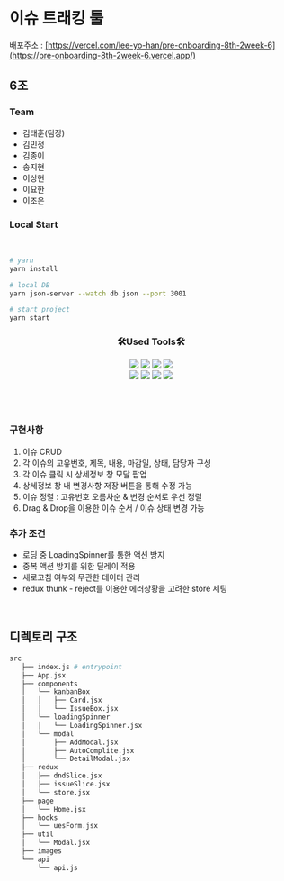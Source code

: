# 이슈 트래킹 툴

배포주소 :
<a href="[https://pre-onboarding-8th-2week-6.vercel.app/](https://pre-onboarding-8th-2week-6.vercel.app/)">[https://vercel.com/lee-yo-han/pre-onboarding-8th-2week-6](https://pre-onboarding-8th-2week-6.vercel.app/)</a>

## 6조

### Team

- 김태훈(팀장)
- 김민정
- 김종이
- 송지현
- 이상현
- 이요한
- 이조은

### Local Start

<br>

```bash
# yarn
yarn install
```

```bash
# local DB
yarn json-server --watch db.json --port 3001
```

```bash
# start project
yarn start
```

<h3 align="center">🛠Used Tools🛠</h3>

<div align="center" >
    <img src="https://img.shields.io/badge/React-61DAFB?style=flat&logo=React&logoColor=white"/>
    <img src="https://img.shields.io/badge/JavaScript-F7DF1E?style=flat&logo=JavaScript&logoColor=white"/>
    <img src="https://img.shields.io/badge/Redux-61DAFB?style=flat&logo=Redux&logoColor=white"/>
    <img src="https://img.shields.io/badge/Axios-5A29E4?style=flat&logo=Axios&logoColor=white"/>    
</div>
<div align="center">
    <img src="https://img.shields.io/badge/styled-components-DB7093?style=flat&logo=styled-components&logoColor=white"/>
    <img src="https://img.shields.io/badge/React-764ABC?style=flat&logo=React&logoColor=white"/>
    <img src="https://img.shields.io/badge/JsonServer-000000?style=flat&logo=JSON&logoColor=white"/>
    <img src="https://img.shields.io/badge/Vercel-000000?style=flat&logo=Vercel&logoColor=white"/>
</div>

<br>
<br>
<br>

### 구현사항

1. 이슈 CRUD
2. 각 이슈의 고유번호, 제목, 내용, 마감일, 상태, 담당자 구성
3. 각 이슈 클릭 시 상세정보 창 모달 팝업
4. 상세정보 창 내 변경사항 저장 버튼을 통해 수정 가능
5. 이슈 정렬 : 고유번호 오름차순 & 변경 순서로 우선 정렬
6. Drag & Drop을 이용한 이슈 순서 / 이슈 상태 변경 가능

### 추가 조건

- 로딩 중 LoadingSpinner를 통한 액션 방지
- 중복 액션 방지를 위한 딜레이 적용
- 새로고침 여부와 무관한 데이터 관리
- redux thunk - reject를 이용한 에러상황을 고려한 store 세팅

<br>

## 디렉토리 구조

```bash
src
   ├── index.js # entrypoint
   ├── App.jsx
   ├── components
   │   └── kanbanBox
   │   │   ├── Card.jsx
   │   │   └── IssueBox.jsx
   │   └── loadingSpinner
   │   │   └── LoadingSpinner.jsx
   │   └── modal
   │       ├── AddModal.jsx
   │       ├── AutoComplite.jsx
   │       └── DetailModal.jsx
   ├── redux
   │   ├── dndSlice.jsx
   │   ├── issueSlice.jsx
   │   └── store.jsx
   ├── page
   │   └── Home.jsx
   ├── hooks
   │   └── uesForm.jsx
   ├── util
   │   └── Modal.jsx
   ├── images
   └── api
       └── api.js
```
